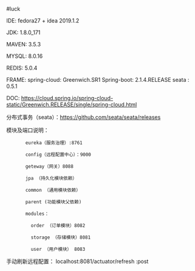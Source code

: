 #luck

IDE: fedora27 + idea 2019.1.2

JDK: 1.8.0_171

MAVEN: 3.5.3

MYSQL: 8.0.16

REDIS: 5.0.4

FRAME: 
        spring-cloud: Greenwich.SR1
        Spring-boot: 2.1.4.RELEASE
        seata : 0.5.1
        
DOC:
    https://cloud.spring.io/spring-cloud-static/Greenwich.RELEASE/single/spring-cloud.html
    
分布式事务（seata）：https://github.com/seata/seata/releases    

        
模块及端口说明：   

           eureka（服务治理）:8761
           
           config（远程配置中心）：9000 
           
           geteway（网关）8088

           jpa （持久化模块依赖）
           
           common （通用模块依赖）
           
           parent (功能模块父依赖)
         
           modules： 
           
             order （订单模块）8082
                          
             storage （存储模块）8081
               
             user （用户模块） 8083
           
 手动刷新远程配置：
    localhost:8081/actuator/refresh    :post  
    
    
    
   
    
    
        
 